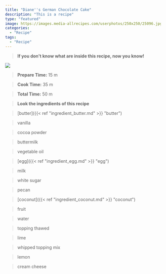 ```yaml
---
title: "Diane''s German Chocolate Cake"
description: "This is a recipe"
type: "featured"
image: https://images.media-allrecipes.com/userphotos/250x250/25096.jpg
categories: 
  - "Recipe"
tags: 
  - "Recipe"
---
```



>**If you don't know what are inside this recipe, now you know!**

![](../images/Recipes-Banner.jpg)
> **Prepare Time:** 15 m


> **Cook Time:** 35 m


> **Total Time:** 50 m

> **Look the ingredients of this recipe**

> [butter]({{< ref "ingredient_butter.md" >}} "butter")

> vanilla

> cocoa powder

> buttermilk

> vegetable oil

> [egg]({{< ref "ingredient_egg.md" >}} "egg")

> milk

> white sugar

> pecan

> [coconut]({{< ref "ingredient_coconut.md" >}} "coconut")

> fruit

> water

> topping thawed

> lime

> whipped topping mix

> lemon

> cream cheese

